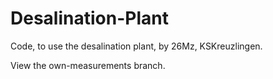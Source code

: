 # Desalination-Plant
Code, to use the desalination plant, by 26Mz, KSKreuzlingen.

View the own-measurements branch.

